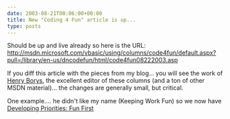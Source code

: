 ```yaml
---
date: 2003-08-21T00:06:00+00:00
title: New "Coding 4 Fun" article is up...
type: posts
---
```

Should be up and live already so here is the URL: <http://msdn.microsoft.com/vbasic/using/columns/code4fun/default.aspx?pull=/library/en-us/dncodefun/html/code4fun08222003.asp>

If you diff this article with the pieces from my blog... you will see the work of [Henry Borys](https://ajayan.com/aboutajayan.htm), the excellent editor of these columns (and a ton of other MSDN material)... the changes are generally small, but critical.

One example.... he didn't like my name (Keeping Work Fun) so we now have [Developing Priorities: Fun First](https://msdn.microsoft.com/vbasic/using/columns/code4fun/default.aspx?pull=/library/en-us/dncodefun/html/code4fun08222003.asp)
